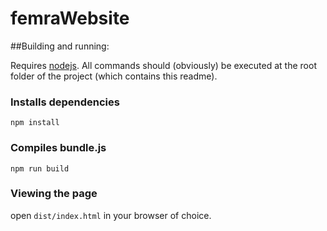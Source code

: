 # femraWebsite

##Building and running:

Requires [nodejs](https://nodejs.org/en/).  All commands should (obviously) be executed at the root folder of the project (which contains this readme).

### Installs dependencies
```
npm install
```

### Compiles bundle.js
```
npm run build
```

### Viewing the page

open ``dist/index.html`` in your browser of choice.
